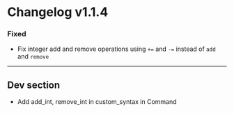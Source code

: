 # Changelog v1.1.4

### Fixed
- Fix integer add and remove operations using `+=` and `-=` instead of `add` and `remove`
 
---

## Dev section

- Add add_int, remove_int in custom_syntax in Command
